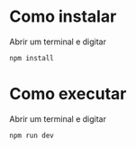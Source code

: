 # Como instalar

Abrir um terminal e digitar
```
npm install
```

# Como executar

Abrir um terminal e digitar
```
npm run dev
```
